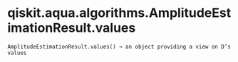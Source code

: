 # qiskit.aqua.algorithms.AmplitudeEstimationResult.values

`AmplitudeEstimationResult.values() → an object providing a view on D’s values`
